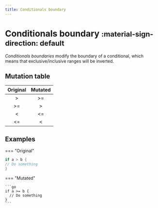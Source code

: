 ```yaml
---
title: Conditionals boundary
---
```


# Conditionals boundary <small>:material-sign-direction: default</small>

_Conditionals boundaries_ modify the boundary of a conditional, which means that exclusive/inclusive ranges will be
inverted.

## Mutation table

|  Original  |  Mutated  |
|:----------:|:---------:|
|     \>     |    \>=    |
|    \>=     |    \>     |
|     <      |    <=     |
|     <=     |     <     |

## Examples

=== "Original"
```go
if a > b {
// Do something
}
```

=== "Mutated"

    ```go
    if a >= b {
      // Do something
    }
    ```
